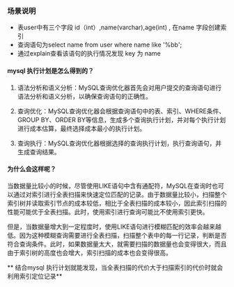 ### 场景说明
- 表user中有三个字段 id（int）,name(varchar),age(int) , 在name 字段创建索引
- 查询语句为select name from user where name like '%bb';
- 通过explain查看该语句的执行情况发现 key 为 name

#### mysql 执行计划是怎么得到的？
1. 语法分析和语义分析：MySQL查询优化器首先会对用户提交的查询语句进行语法分析和语义分析，以确保查询语句的正确性。

2. 查询优化：MySQL查询优化器会根据查询语句中的表、索引、WHERE条件、GROUP BY、ORDER BY等信息，生成多个查询执行计划，并对每个执行计划进行成本估算，最终选择成本最小的执行计划。

3. 查询执行：MySQL查询优化器根据选择的查询执行计划，执行查询语句，并生成查询结果。

#### 为什么会这样呢？

当数据量比较小的时候，尽管使用LIKE语句中含有通配符，MySQL在查询时也可以通过对索引进行全表扫描来快速定位匹配的记录。由于数据量比较小，扫描整个索引树并读取索引节点的成本较低，相比于全表扫描的成本较小，因此索引扫描的性能可能优于全表扫描。此时，使用索引进行查询可能比不使用索引更快。

但是，当数据量增大到一定程度时，使用LIKE语句进行模糊匹配的效率会越来越低。因为这种模糊查询需要进行全表扫描，扫描整个表中的每一行记录，判断是否符合查询条件。此时，如果数据量太大，就需要扫描的数据量也会变得很大，而且由于索引树的高度也会增大，索引扫描的成本也会变得很高。

** 结合mysql 执行计划就能发现，当全表扫描的代价大于扫描索引的代价时就会利用索引定位记录**
